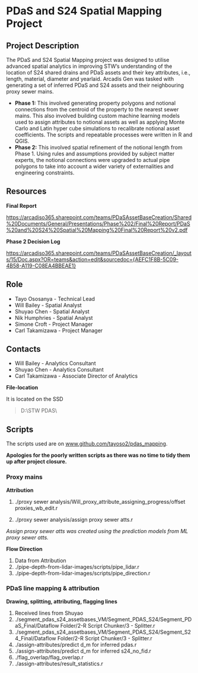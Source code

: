 # PDaS and S24 Spatial Mapping Project

## Project Description

The PDaS and S24 Spatial Mapping project was designed to utilise advanced spatial analytics in  improving STW’s understanding of the location of S24 shared drains and PDaS assets and their key  attributes, i.e., length, material, diameter and yearlaid. Arcadis Gen was tasked with generating a set of  inferred PDaS and S24 assets and their neighbouring proxy sewer mains.

- **Phase 1:** This involved generating property polygons and notional connections from the centroid of the property to the nearest sewer mains. This also involved building custom machine learning models used to assign attributes to notional assets as well as applying Monte Carlo and Latin hyper cube simulations to recalibrate notional asset coefficients. The scripts and repeatable processes were written in R and QGIS.
- **Phase 2:** This involved spatial refinement of the notional length from Phase 1. Using rules and assumptions provided by subject matter experts, the notional connections were upgraded to actual pipe polygons to take into account a wider variety of externalities and engineering constraints. 



## Resources

**Final Report**

https://arcadiso365.sharepoint.com/teams/PDaSAssetBaseCreation/Shared%20Documents/General/Presentations/Phase%202/Final%20Report/PDaS%20and%20S24%20Spatial%20Mapping%20Final%20Report%20v2.pdf

**Phase 2 Decision Log**

https://arcadiso365.sharepoint.com/teams/PDaSAssetBaseCreation/_layouts/15/Doc.aspx?OR=teams&action=edit&sourcedoc={AEFC1F8B-5C09-4B58-A119-C08EA4BBEAE1}





## Role

- Tayo Ososanya - Technical Lead
- Will Bailey - Spatial Analyst
- Shuyao Chen - Spatial Analyst
- Nik Humphries - Spatial Analyst
- Simone Croft - Project Manager
- Carl Takamizawa - Project Manager

 

## Contacts 

- Will Bailey - Analytics Consultant
- Shuyao Chen - Analytics Consultant
- Carl Takamizawa - Associate Director of Analytics



**File-location**

It is located on the SSD 

> D:\STW PDAS\



## Scripts

The scripts used are on www.github.com/tayoso2/pdas_mapping. 

**Apologies for the poorly written scripts as there was no time to tidy them up after project closure.**

### Proxy mains

**Attribution**

1. ./proxy sewer analysis/Will_proxy_attribute_assigning_progress/offset proxies_wb_edit.r

2. ./proxy sewer analysis/assign proxy sewer atts.r

*Assign proxy sewer atts was created using the prediction models from ML proxy sewer atts.*

**Flow Direction** 

1. Data from Attribution
2. ./pipe-depth-from-lidar-images/scripts/pipe_lidar.r
3. ./pipe-depth-from-lidar-images/scripts/pipe_direction.r

### **PDaS line mapping & attribution**

**Drawing, splitting, attributing, flagging lines**

1. Received lines from Shuyao 
2. ./segment_pdas_s24_assetbases_VM/Segment_PDAS_S24/Segment_PDaS_Final/Dataflow Folder/2-R Script Chunker/3 - Splitter.r
3. ./segment_pdas_s24_assetbases_VM/Segment_PDAS_S24/Segment_S24_Final/Dataflow Folder/2-R Script Chunker/3 - Splitter.r
4. ./assign-attributes/predict d_m for inferred pdas.r
5. ./assign-attributes/predict d_m for inferred s24_no_fid.r
6. ./flag_overlap/flag_overlap.r
7. ./assign-attributes/result_statistics.r

